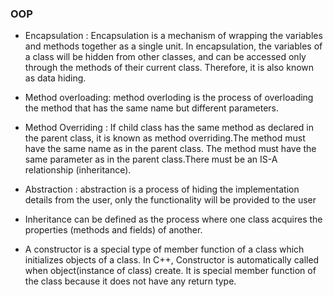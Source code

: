 ### OOP

-  Encapsulation : Encapsulation is a mechanism of wrapping the variables and methods together as a single unit. In encapsulation, the variables of a class will be hidden from other classes, and can be accessed only through the methods of their current class. Therefore, it is also known as data hiding.

- Method overloading:  method overloding is the process of overloading the method that has the same name but different parameters.

- Method Overriding : If child class has the same method as declared in the parent class, it is known as method overriding.The method must have the same name as in the parent class. The method must have the same parameter as in the parent class.There must be an IS-A relationship (inheritance).

- Abstraction :  abstraction is a process of hiding the implementation details from the user, only the functionality will be provided to the user

- Inheritance can be defined as the process where one class acquires the properties (methods and fields) of another.

- A constructor is a special type of member function of a class which initializes objects of a class. In C++, Constructor is automatically called when object(instance of class) create. It is special member function of the class because it does not have any return type.
